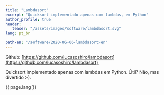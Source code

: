 ```yaml
---
title: "Lambdasort"
excerpt: "Quicksort implementado apenas com lambdas, em Python"
author_profile: true
header:
   teaser: "/assets/images/software/lambdasort.svg"
lang: pt_br

path-en: "/software/2020-06-06-lambdasort-en"
---
```


Github: [https://github.com/lucasoshiro/lambdasort](https://github.com/lucasoshiro/lambdasort)

Quicksort implementado apenas com lambdas em Python. Útil? Não, mas divertido :-).

{{ page.lang }}
